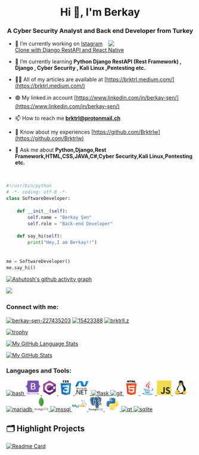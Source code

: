 <h1 align="center">Hi 👋, I'm Berkay</h1>
<h3 align="center">A Cyber Security Analyst and Back end Developer from Turkey</h3>

<img align='right' src="https://media.giphy.com/media/M9gbBd9nbDrOTu1Mqx/giphy.gif" width="230">

- 🔭 I’m currently working on [Istagram Clone with Django RestAPI and React Native](https://github.com/Brktrlw/Instagram-Clone-Django-and-React)

- 🌱 I’m currently learning **Python Django RestAPI (Rest Framework) , Django , Cyber Security , Kali Linux ,Pentesting etc.**

- 👨‍💻 All of my articles are available at [https://brktrl.medium.com/](https://brktrl.medium.com/)

- 🟣 My linked.in account [https://www.linkedin.com/in/berkay-şen/](https://www.linkedin.com/in/berkay-şen/)

- 📫 How to reach me **brktrl@protonmail.ch**

- 📄 Know about my experiences [https://github.com/Brktrlw](https://github.com/Brktrlw)

- 💬 Ask me about **Python,Django,Rest Framework,HTML,CSS,JAVA,C#,Cyber Security,Kali Linux,Pentesting etc.**
<br>

```python
#!/usr/bin/python
# -*- coding: utf-8 -*-
class SoftwareDeveloper:

    def __init__(self):
        self.name = "Berkay Şen"
        self.role = "Back-end Developer"

    def say_hi(self):
        print("Hey,I am Berkay!!")


me = SoftwareDeveloper()
me.say_hi()
```

[![Ashutosh's github activity graph](https://activity-graph.herokuapp.com/graph?username=Brktrlw&theme=react-dark)]()

![](https://komarev.com/ghpvc/?username=brktrlw&color=green)

<h3 align="left">Connect with me:</h3>
<p align="left">
<a href="https://linkedin.com/in/berkay-şen-227435203" target="blank"><img align="center" src="https://raw.githubusercontent.com/rahuldkjain/github-profile-readme-generator/master/src/images/icons/Social/linked-in-alt.svg" alt="berkay-şen-227435203" height="30" width="40" /></a>
<a href="https://stackoverflow.com/users/15423388" target="blank"><img align="center" src="https://raw.githubusercontent.com/rahuldkjain/github-profile-readme-generator/master/src/images/icons/Social/stack-overflow.svg" alt="15423388" height="30" width="40" /></a>
<a href="https://instagram.com/brktrll.z" target="blank"><img align="center" src="https://raw.githubusercontent.com/rahuldkjain/github-profile-readme-generator/master/src/images/icons/Social/instagram.svg" alt="brktrll.z" height="30" width="40" /></a>
</p>

[![trophy](https://github-profile-trophy.vercel.app/?username=brktrlw&theme=onedark)](https://github.com/brktrlw/github-profile-trophy)


  
[![My GitHub Language Stats](https://github-readme-stats.vercel.app/api/top-langs/?username=brktrlw&langs_count=5&theme=tokyonight)]()

[![My GitHub Stats](https://github-readme-stats.vercel.app/api/?username=brktrlw&count_private=true&theme=tokyonight&showicons=true)]()


<h3 align="left">Languages and Tools:</h3>
<p align="left"> <a href="https://www.gnu.org/software/bash/" target="_blank"> <img src="https://www.vectorlogo.zone/logos/gnu_bash/gnu_bash-icon.svg" alt="bash" width="40" height="40"/> </a> <a href="https://getbootstrap.com" target="_blank"> <img src="https://raw.githubusercontent.com/devicons/devicon/master/icons/bootstrap/bootstrap-plain-wordmark.svg" alt="bootstrap" width="40" height="40"/> </a> <a href="https://www.w3schools.com/cs/" target="_blank"> <img src="https://raw.githubusercontent.com/devicons/devicon/master/icons/csharp/csharp-original.svg" alt="csharp" width="40" height="40"/> </a> <a href="https://www.w3schools.com/css/" target="_blank"> <img src="https://raw.githubusercontent.com/devicons/devicon/master/icons/css3/css3-original-wordmark.svg" alt="css3" width="40" height="40"/> </a> <a href="https://dotnet.microsoft.com/" target="_blank"> <img src="https://raw.githubusercontent.com/devicons/devicon/master/icons/dot-net/dot-net-original-wordmark.svg" alt="dotnet" width="40" height="40"/> </a> <a href="https://flask.palletsprojects.com/" target="_blank"> <img src="https://www.vectorlogo.zone/logos/pocoo_flask/pocoo_flask-icon.svg" alt="flask" width="40" height="40"/> </a> <a href="https://git-scm.com/" target="_blank"> <img src="https://www.vectorlogo.zone/logos/git-scm/git-scm-icon.svg" alt="git" width="40" height="40"/> </a> <a href="https://www.w3.org/html/" target="_blank"> <img src="https://raw.githubusercontent.com/devicons/devicon/master/icons/html5/html5-original-wordmark.svg" alt="html5" width="40" height="40"/> </a> <a href="https://www.java.com" target="_blank"> <img src="https://raw.githubusercontent.com/devicons/devicon/master/icons/java/java-original.svg" alt="java" width="40" height="40"/> </a> <a href="https://developer.mozilla.org/en-US/docs/Web/JavaScript" target="_blank"> <img src="https://raw.githubusercontent.com/devicons/devicon/master/icons/javascript/javascript-original.svg" alt="javascript" width="40" height="40"/> </a> <a href="https://www.linux.org/" target="_blank"> <img src="https://raw.githubusercontent.com/devicons/devicon/master/icons/linux/linux-original.svg" alt="linux" width="40" height="40"/> </a> <a href="https://mariadb.org/" target="_blank"> <img src="https://www.vectorlogo.zone/logos/mariadb/mariadb-icon.svg" alt="mariadb" width="40" height="40"/> </a> <a href="https://www.mongodb.com/" target="_blank"> <img src="https://raw.githubusercontent.com/devicons/devicon/master/icons/mongodb/mongodb-original-wordmark.svg" alt="mongodb" width="40" height="40"/> </a> <a href="https://www.microsoft.com/en-us/sql-server" target="_blank"> <img src="https://www.svgrepo.com/show/303229/microsoft-sql-server-logo.svg" alt="mssql" width="40" height="40"/> </a> <a href="https://www.mysql.com/" target="_blank"> <img src="https://raw.githubusercontent.com/devicons/devicon/master/icons/mysql/mysql-original-wordmark.svg" alt="mysql" width="40" height="40"/> </a> <a href="https://www.postgresql.org" target="_blank"> <img src="https://raw.githubusercontent.com/devicons/devicon/master/icons/postgresql/postgresql-original-wordmark.svg" alt="postgresql" width="40" height="40"/> </a> <a href="https://www.python.org" target="_blank"> <img src="https://raw.githubusercontent.com/devicons/devicon/master/icons/python/python-original.svg" alt="python" width="40" height="40"/> </a> <a href="https://www.qt.io/" target="_blank"> <img src="https://upload.wikimedia.org/wikipedia/commons/0/0b/Qt_logo_2016.svg" alt="qt" width="40" height="40"/> </a> <a href="https://www.sqlite.org/" target="_blank"> <img src="https://www.vectorlogo.zone/logos/sqlite/sqlite-icon.svg" alt="sqlite" width="40" height="40"/> </a> </p>

## 🗂️ Highlight Projects
[![Readme Card](https://github-readme-stats.vercel.app/api/pin/?username=Brktrlw&repo=Instagram-Clone-Django-and-React)](https://github.com/Brktrlw/Instagram-Clone-Django-and-React)

